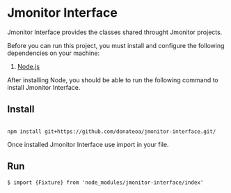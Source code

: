 # Jmonitor Interface

Jmonitor Interface provides the classes shared throught Jmonitor projects.

Before you can run this project, you must install and configure the following dependencies on your machine:
1. [Node.js](https://docs.npmjs.com/getting-started/installing-node)


After installing Node, you should be able to run the following command to install Jmonitor Interface.

## Install

```ssh

npm install git+https://github.com/donateoa/jmonitor-interface.git/

```

Once installed Jmonitor Interface use import in your file.

## Run

```ssh
$ import {Fixture} from 'node_modules/jmonitor-interface/index'

```

